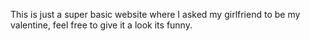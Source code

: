 This is just a super basic website where I asked my girlfriend to be my valentine, feel free to give it a look its funny.
